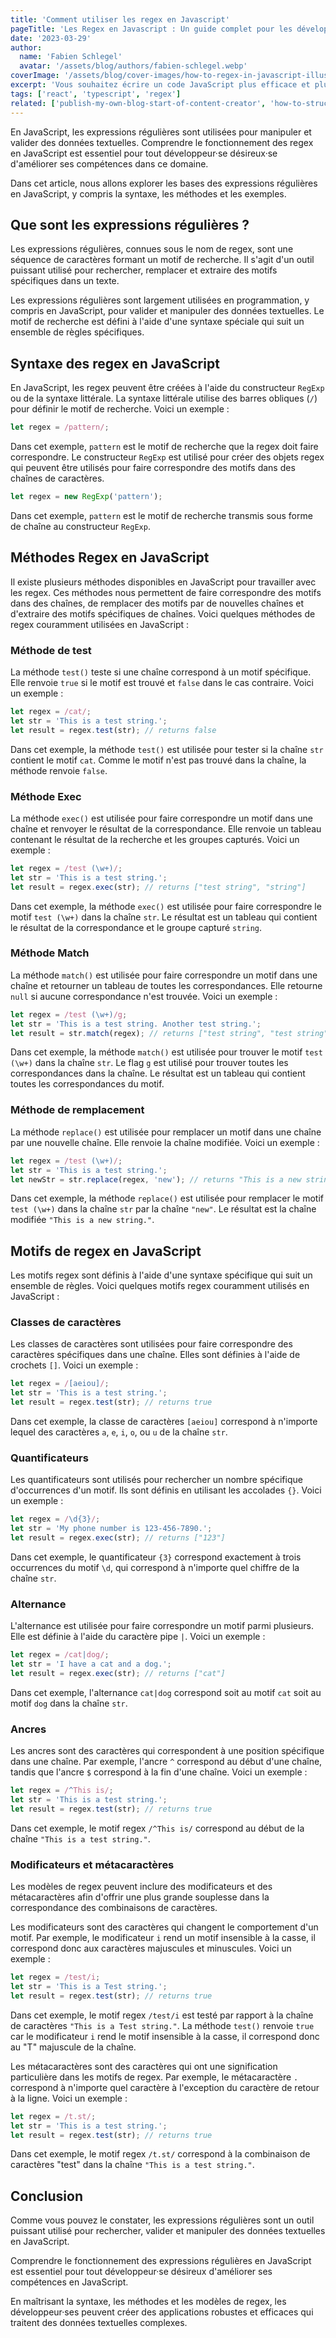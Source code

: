 ```yaml
---
title: 'Comment utiliser les regex en Javascript'
pageTitle: 'Les Regex en Javascript : Un guide complet pour les développeurs'
date: '2023-03-29'
author:
  name: 'Fabien Schlegel'
  avatar: '/assets/blog/authors/fabien-schlegel.webp'
coverImage: '/assets/blog/cover-images/how-to-regex-in-javascript-illustration-fr.webp'
excerpt: 'Vous souhaitez écrire un code JavaScript plus efficace et plus performant ? Il est indispensable de comprendre le fonctionnement des regex. Cet article couvre les bases des expressions régulières pour vous guider dans le processus de création de modèles flexibles pour la manipulation et la validation de chaînes de caractères.'
tags: ['react', 'typescript', 'regex']
related: ['publish-my-own-blog-start-of-content-creator', 'how-to-structure-react-app']
---
```


En JavaScript, les expressions régulières sont utilisées pour manipuler et valider des données textuelles. Comprendre le fonctionnement des regex en JavaScript est essentiel pour tout développeur·se désireux·se d'améliorer ses compétences dans ce domaine.

Dans cet article, nous allons explorer les bases des expressions régulières en JavaScript, y compris la syntaxe, les méthodes et les exemples.

## Que sont les expressions régulières ?

Les expressions régulières, connues sous le nom de regex, sont une séquence de caractères formant un motif de recherche. Il s'agit d'un outil puissant utilisé pour rechercher, remplacer et extraire des motifs spécifiques dans un texte.

Les expressions régulières sont largement utilisées en programmation, y compris en JavaScript, pour valider et manipuler des données textuelles. Le motif de recherche est défini à l'aide d'une syntaxe spéciale qui suit un ensemble de règles spécifiques.

## Syntaxe des regex en JavaScript

En JavaScript, les regex peuvent être créées à l'aide du constructeur `RegExp` ou de la syntaxe littérale. La syntaxe littérale utilise des barres obliques (`/`) pour définir le motif de recherche. Voici un exemple :

```typescript
let regex = /pattern/;
```

Dans cet exemple, `pattern` est le motif de recherche que la regex doit faire correspondre. Le constructeur `RegExp` est utilisé pour créer des objets regex qui peuvent être utilisés pour faire correspondre des motifs dans des chaînes de caractères.

```typescript
let regex = new RegExp('pattern');
```

Dans cet exemple, `pattern` est le motif de recherche transmis sous forme de chaîne au constructeur `RegExp`.

## Méthodes Regex en JavaScript

Il existe plusieurs méthodes disponibles en JavaScript pour travailler avec les regex. Ces méthodes nous permettent de faire correspondre des motifs dans des chaînes, de remplacer des motifs par de nouvelles chaînes et d'extraire des motifs spécifiques de chaînes. Voici quelques méthodes de regex couramment utilisées en JavaScript :

### Méthode de test

La méthode `test()` teste si une chaîne correspond à un motif spécifique. Elle renvoie `true` si le motif est trouvé et `false` dans le cas contraire. Voici un exemple :

```typescript
let regex = /cat/;
let str = 'This is a test string.';
let result = regex.test(str); // returns false
```

Dans cet exemple, la méthode `test()` est utilisée pour tester si la chaîne `str` contient le motif `cat`. Comme le motif n'est pas trouvé dans la chaîne, la méthode renvoie `false`.

### Méthode Exec

La méthode `exec()` est utilisée pour faire correspondre un motif dans une chaîne et renvoyer le résultat de la correspondance. Elle renvoie un tableau contenant le résultat de la recherche et les groupes capturés. Voici un exemple :

```typescript
let regex = /test (\w+)/;
let str = 'This is a test string.';
let result = regex.exec(str); // returns ["test string", "string"]
```

Dans cet exemple, la méthode `exec()` est utilisée pour faire correspondre le motif `test (\w+)` dans la chaîne `str`. Le résultat est un tableau qui contient le résultat de la correspondance et le groupe capturé `string`.

### Méthode Match

La méthode `match()` est utilisée pour faire correspondre un motif dans une chaîne et retourner un tableau de toutes les correspondances. Elle retourne `null` si aucune correspondance n'est trouvée. Voici un exemple :

```typescript
let regex = /test (\w+)/g;
let str = 'This is a test string. Another test string.';
let result = str.match(regex); // returns ["test string", "test string"]
```

Dans cet exemple, la méthode `match()` est utilisée pour trouver le motif `test (\w+)` dans la chaîne `str`. Le flag `g` est utilisé pour trouver toutes les correspondances dans la chaîne. Le résultat est un tableau qui contient toutes les correspondances du motif.

### Méthode de remplacement

La méthode `replace()` est utilisée pour remplacer un motif dans une chaîne par une nouvelle chaîne. Elle renvoie la chaîne modifiée. Voici un exemple :

```typescript
let regex = /test (\w+)/;
let str = 'This is a test string.';
let newStr = str.replace(regex, 'new'); // returns "This is a new string."
```

Dans cet exemple, la méthode `replace()` est utilisée pour remplacer le motif `test (\w+)` dans la chaîne `str` par la chaîne `"new"`. Le résultat est la chaîne modifiée `"This is a new string."`.

## Motifs de regex en JavaScript

Les motifs regex sont définis à l'aide d'une syntaxe spécifique qui suit un ensemble de règles. Voici quelques motifs regex couramment utilisés en JavaScript :

### Classes de caractères

Les classes de caractères sont utilisées pour faire correspondre des caractères spécifiques dans une chaîne. Elles sont définies à l'aide de crochets `[]`. Voici un exemple :

```typescript
let regex = /[aeiou]/;
let str = 'This is a test string.';
let result = regex.test(str); // returns true
```

Dans cet exemple, la classe de caractères `[aeiou]` correspond à n'importe lequel des caractères `a`, `e`, `i`, `o`, ou `u` de la chaîne `str`.

### Quantificateurs

Les quantificateurs sont utilisés pour rechercher un nombre spécifique d'occurrences d'un motif. Ils sont définis en utilisant les accolades `{}`. Voici un exemple :

```typescript
let regex = /\d{3}/;
let str = 'My phone number is 123-456-7890.';
let result = regex.exec(str); // returns ["123"]
```

Dans cet exemple, le quantificateur `{3}` correspond exactement à trois occurrences du motif `\d`, qui correspond à n'importe quel chiffre de la chaîne `str`.

### Alternance

L'alternance est utilisée pour faire correspondre un motif parmi plusieurs. Elle est définie à l'aide du caractère pipe `|`. Voici un exemple :

```typescript
let regex = /cat|dog/;
let str = 'I have a cat and a dog.';
let result = regex.exec(str); // returns ["cat"]
```

Dans cet exemple, l'alternance `cat|dog` correspond soit au motif `cat` soit au motif `dog` dans la chaîne `str`.

### Ancres

Les ancres sont des caractères qui correspondent à une position spécifique dans une chaîne. Par exemple, l'ancre `^` correspond au début d'une chaîne, tandis que l'ancre `$` correspond à la fin d'une chaîne. Voici un exemple :

```typescript
let regex = /^This is/;
let str = 'This is a test string.';
let result = regex.test(str); // returns true
```

Dans cet exemple, le motif regex `/^This is/` correspond au début de la chaîne `"This is a test string."`.

### Modificateurs et métacaractères

Les modèles de regex peuvent inclure des modificateurs et des métacaractères afin d'offrir une plus grande souplesse dans la correspondance des combinaisons de caractères.

Les modificateurs sont des caractères qui changent le comportement d'un motif. Par exemple, le modificateur `i` rend un motif insensible à la casse, il correspond donc aux caractères majuscules et minuscules. Voici un exemple :

```typescript
let regex = /test/i;
let str = 'This is a Test string.';
let result = regex.test(str); // returns true
```

Dans cet exemple, le motif regex `/test/i` est testé par rapport à la chaîne de caractères `"This is a Test string."`. La méthode `test()` renvoie `true` car le modificateur `i` rend le motif insensible à la casse, il correspond donc au "T" majuscule de la chaîne.

Les métacaractères sont des caractères qui ont une signification particulière dans les motifs de regex. Par exemple, le métacaractère `.` correspond à n'importe quel caractère à l'exception du caractère de retour à la ligne. Voici un exemple :

```typescript
let regex = /t.st/;
let str = 'This is a test string.';
let result = regex.test(str); // returns true
```

Dans cet exemple, le motif regex `/t.st/` correspond à la combinaison de caractères "test" dans la chaîne `"This is a test string."`.

## Conclusion

Comme vous pouvez le constater, les expressions régulières sont un outil puissant utilisé pour rechercher, valider et manipuler des données textuelles en JavaScript.

Comprendre le fonctionnement des expressions régulières en JavaScript est essentiel pour tout développeur·se désireux d'améliorer ses compétences en JavaScript.

En maîtrisant la syntaxe, les méthodes et les modèles de regex, les développeur·ses peuvent créer des applications robustes et efficaces qui traitent des données textuelles complexes.
